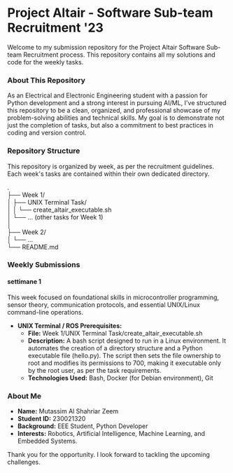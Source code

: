 # **Project Altair \- Software Sub-team Recruitment '23**

Welcome to my submission repository for the Project Altair Software Sub-team Recruitment process. This repository contains all my solutions and code for the weekly tasks.

### **About This Repository**

As an Electrical and Electronic Engineering student with a passion for Python development and a strong interest in pursuing AI/ML, I've structured this repository to be a clean, organized, and professional showcase of my problem-solving abilities and technical skills. My goal is to demonstrate not just the completion of tasks, but also a commitment to best practices in coding and version control.

### **Repository Structure**

This repository is organized by week, as per the recruitment guidelines. Each week's tasks are contained within their own dedicated directory.

.  
├── Week 1/  
│   ├── UNIX Terminal Task/  
│   │   └── create\_altair\_executable.sh  
│   └── ... (other tasks for Week 1\)  
│  
├── Week 2/  
│   └── ...  
└── README.md

### **Weekly Submissions**

#### **settimane 1**

This week focused on foundational skills in microcontroller programming, sensor theory, communication protocols, and essential UNIX/Linux command-line operations.

* **UNIX Terminal / ROS Prerequisites:**  
  * **File:** Week 1/UNIX Terminal Task/create\_altair\_executable.sh  
  * **Description:** A bash script designed to run in a Linux environment. It automates the creation of a directory structure and a Python executable file (hello.py). The script then sets the file ownership to root and modifies its permissions to 700, making it executable only by the root user, as per the task requirements.  
  * **Technologies Used:** Bash, Docker (for Debian environment), Git

### **About Me**

* **Name:** Mutassim Al Shahriar Zeem  
* **Student ID:** 230021320  
* **Background:** EEE Student, Python Developer  
* **Interests:** Robotics, Artificial Intelligence, Machine Learning, and Embedded Systems.

Thank you for the opportunity. I look forward to tackling the upcoming challenges.
